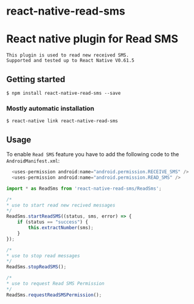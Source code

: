 # react-native-read-sms

# React native plugin for Read SMS
	This plugin is used to read new received SMS.
	Supported and tested up to React Native V0.61.5

## Getting started

`$ npm install react-native-read-sms --save`

### Mostly automatic installation

`$ react-native link react-native-read-sms`

## Usage

To enable `Read SMS` feature you have to add the following code to the `AndroidManifest.xml`:

```java
  <uses-permission android:name="android.permission.RECEIVE_SMS" />
  <uses-permission android:name="android.permission.READ_SMS" />
```

```javascript
import * as ReadSms from 'react-native-read-sms/ReadSms';

/*
* use to start read new recived messages
*/
ReadSms.startReadSMS((status, sms, error) => {
	if (status == "success") {
		this.extractNumber(sms);
	}
});

/*
* use to stop read messages
*/
ReadSms.stopReadSMS();

/*
* use to request Read SMS Permission
*/
ReadSms.requestReadSMSPermission();
```
